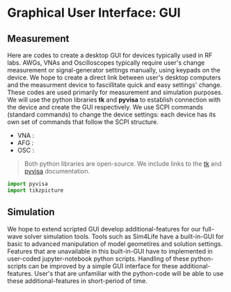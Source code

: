 # Graphical User Interface: GUI
## Measurement
Here are codes to create a desktop GUI for devices typically used in RF labs. AWGs, VNAs and Oscilloscopes typically require user's change measurement or signal-generator settings manually, using keypads on the device.
We hope to create a direct link between user's desktop computers and the measurment device to fascillitate quick and easy settings' change. These codes are used primarily for measurement and simulation purposes.
We will use the python libraries **tk** and **pyvisa** to establish connection with the device and create the GUI respectively.
We use SCPI commands (standard commands) to change the device settings: each device has its own set of commands that follow the SCPI structure.
- VNA :
- AFG :
- OSC :
> Both python libraries are open-source. We include links to the [tk](https://docs.python.org/3/library/tk.html) and [pyvisa](https://pyvisa.readthedocs.io/en/latest/) documentation.
``` python
import pyvisa
import tikzpicture
```
## Simulation
We hope to extend scripted GUI develop additional-features for our full-wave solver simulation tools. Tools such as Sim4Life have a built-in-GUI for basic to advanced manipulation of model geometires and solution settings. Features that are unavailable in this built-in-GUI have to implemented in user-coded jupyter-notebook python scripts. Handling of these python-scripts can be improved by a simple GUI interface for these additional-features. User's that are unfamiliar with the python-code will be able to use these additional-features in short-period of time.
